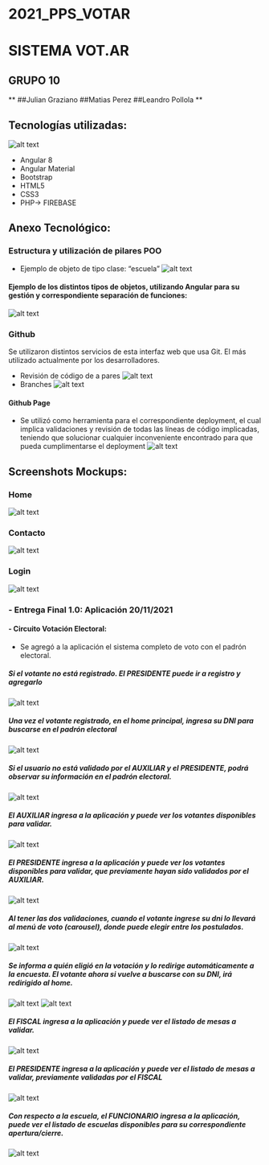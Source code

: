 # 2021_PPS_VOTAR

# SISTEMA VOT.AR
## GRUPO 10
**
##Julian Graziano
##Matias Perez
##Leandro Pollola
**

## Tecnologías utilizadas:
![alt text](Screenshots/Languages.jpg)

- Angular 8
- Angular Material
- Bootstrap
- HTML5
- CSS3
- PHP-> FIREBASE

## Anexo Tecnológico:

### Estructura y utilización de pilares POO
- Ejemplo de objeto de tipo clase: “escuela”
![alt text](Screenshots/Tecnica1.jpg)
#### Ejemplo de los distintos tipos de objetos, utilizando Angular para su gestión y correspondiente separación de funciones:
![alt text](Screenshots/Tecnica2.jpg)

### Github
Se utilizaron distintos servicios de esta interfaz web que usa Git. El más utilizado actualmente por los desarrolladores.
- Revisión de código de a pares
![alt text](Screenshots/Tecnica3.jpg)
- Branches
![alt text](Screenshots/Tecnica4.jpg)

#### Github Page
- Se utilizó como herramienta para el correspondiente deployment, el cual implica validaciones y revisión de todas las líneas de código implicadas, teniendo que solucionar cualquier inconveniente encontrado para que pueda cumplimentarse el deployment
![alt text](Screenshots/Tecnica5.jpg)


## Screenshots Mockups:

### Home
![alt text](Screenshots/Home.jpg)

### Contacto
![alt text](Screenshots/Contacto.jpg)

### Login
![alt text](Screenshots/Login.jpg)

### - Entrega Final 1.0: Aplicación 20/11/2021
#### - Circuito Votación Electoral: 
   - Se agregó a la aplicación el sistema completo de voto con el padrón electoral.

##### Si el votante no está registrado. El PRESIDENTE puede ir a registro y agregarlo
![alt text](Screenshots/Circuito1.jpg)

##### Una vez el votante registrado, en el home principal, ingresa su DNI para buscarse en el padrón electoral
![alt text](Screenshots/Circuito2.jpg)

##### Si el usuario no está validado por el AUXILIAR y el PRESIDENTE, podrá observar su información en el padrón electoral.
![alt text](Screenshots/Circuito3.jpg)

##### El AUXILIAR ingresa a la aplicación y puede ver los votantes disponibles para validar.
![alt text](Screenshots/Circuito4.jpg)

##### El PRESIDENTE ingresa a la aplicación y puede ver los votantes disponibles para validar, que previamente hayan sido validados por el AUXILIAR.
![alt text](Screenshots/Circuito5.jpg)

##### Al tener las dos validaciones, cuando el votante ingrese su dni lo llevará al menú de voto (carousel), donde puede elegir entre los postulados.
![alt text](Screenshots/Circuito6.jpg)

##### Se informa a quién eligió en la votación y lo redirige automáticamente a la encuesta. El votante ahora si vuelve a buscarse con su DNI, irá redirigido al home.
![alt text](Screenshots/Circuito7.jpg)
![alt text](Screenshots/Circuito8.jpg)

##### El FISCAL ingresa a la aplicación y puede ver el listado de mesas a validar.
![alt text](Screenshots/Circuito9.jpg)
#####  El PRESIDENTE ingresa a la aplicación y puede ver el listado de mesas a validar, previamente validadas por el FISCAL
![alt text](Screenshots/Circuito10.jpg)

##### Con respecto a la escuela, el FUNCIONARIO ingresa a la aplicación, puede ver el listado de escuelas disponibles para su correspondiente apertura/cierre.
![alt text](Screenshots/Circuito11.jpg)



